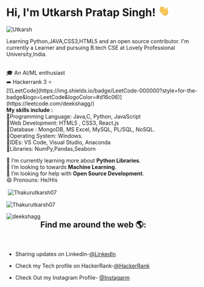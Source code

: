 <h1>Hi, I'm Utkarsh Pratap Singh! <img src="https://raw.githubusercontent.com/ABSphreak/ABSphreak/master/gifs/Hi.gif" width="30px" style="max-width:100%;"></h1>
<p align="left"> <img src="https://komarev.com/ghpvc/?username=Thakurutkarsh07&label=Profile%20views&color=0e75b6&style=flat" alt="Utkarsh" /> </p>

Learning Python,JAVA,CSS3,HTML5 and an open source contributor. I'm currently a Learner and pursuing B.tech CSE at Lovely Professional University,India.


<br>
🎓 An AI/ML enthusiast<br>
➡️ Hackerrank 3	&#11088;<br>
[![LeetCode](https://img.shields.io/badge/LeetCode-000000?style=for-the-badge&logo=LeetCode&logoColor=#d16c06)](https://leetcode.com/deekshagg/)

<BR>
<b>My skills include :</b><br>
🔹️Programming Language: Java,C, Python, JavaScript <br>
🔹️Web Development: HTML5 , CSS3, React.js <br>
🔹️Database : MongoDB, MS Excel, MySQL, PL/SQL, NoSQL. <br>
🔹️Operating System: Windows.<br>
🔹️IDEs: VS Code, Visual Studio, Anaconda<br>
🔹️Libraries: NumPy,Pandas,Seaborn<br>

🌱 I’m currently learning more about <b>Python Libraries</b>.<br>
👯 I’m looking to towards <b>Machine Learning</b>.<br>
🤔 I’m looking for help with <b>Open Source Development</b>.<br>
😄 Pronouns: He/His
<p>&nbsp;<img align="center" src="https://github-readme-stats.vercel.app/api?username=Thakurutkarsh07&show_icons=true&locale=en" alt="Thakurutkarsh07" /></p>

<p><img align="center" src="https://github-readme-streak-stats.herokuapp.com/?user=Thakurutkarsh07&" alt="Thakurutkarsh07" /></p>
<p><img align="left" src="https://github-readme-stats.vercel.app/api/top-langs?username=Thakurutkarsh07&show_icons=true&locale=en&layout=compact" alt="deekshagg" /></p>

<h2> Find me around the web 🌎: </h2><br>


- Sharing updates on Linkedin-<a href="https://www.linkedin.com/in/utkarsh-thakur07/" target="_blank">@LinkedIn</a><br>
<!-- - Follow me on Twitter-<a href="https://twitter.com/" target="_blank">@Twitter</a><br> -->
- Check my Tech profile on HackerRank-<a href="https://www.hackerrank.com/thakurutkarsh_01" target="_blank">@HackerRank</a><br>
<!-- - Check out my Technical Articles on GeeksforGeeks-<a href="https://auth.geeksforgeeks.org/user/" target="_blank">@GeeksforGeeks</a><br> -->
- Check Out my Instagram Profile- <a href="https://www.instagram.com/_utkarsh_thakur___" target="_blank">@Instagarm</a><br>



